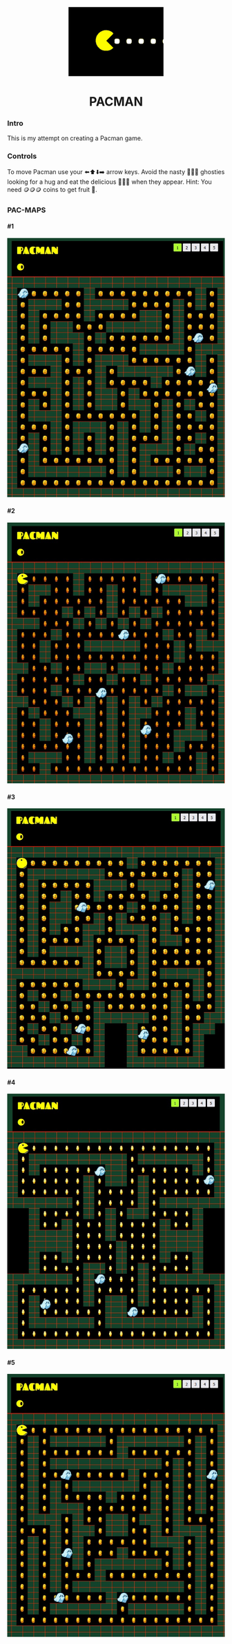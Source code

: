 <div id="header" align="center">
  <img src="https://github.com/JoshDagat/readme-images/blob/main/pacman-gaming.gif" alt="pacman"/>
  <h1>PACMAN</h1>
</div>

### Intro

This is my attempt on creating a Pacman game.

### Controls

To move Pacman use your ⬅️⬆️⬇️➡️ arrow keys. Avoid the nasty 👻👻👻 ghosties looking for a hug and eat the delicious 🍒🍒🍒 when they appear. Hint: 
You need 🪙🪙🪙 coins to get fruit 🍒.

### PAC-MAPS

#### #1
<img src="https://github.com/JoshDagat/readme-images/blob/main/pm1.jpg" alt="pac-map-one"/>

#### #2
<img src="https://github.com/JoshDagat/readme-images/blob/main/pm2.jpg" alt="pac-map-two"/>

#### #3
<img src="https://github.com/JoshDagat/readme-images/blob/main/pm3.jpg" alt="pac-map-three"/>

#### #4
<img src="https://github.com/JoshDagat/readme-images/blob/main/pm4.jpg" alt="pac-map-four"/>


#### #5
<img src="https://github.com/JoshDagat/readme-images/blob/main/pm5.jpg" alt="pac-map-five"/>

